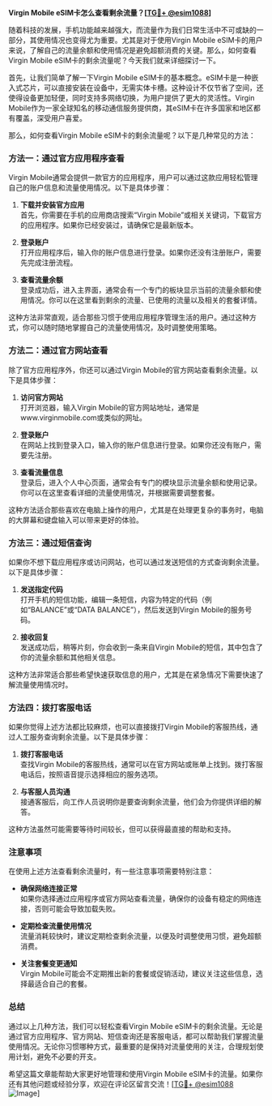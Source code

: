 **Virgin Mobile eSIM卡怎么查看剩余流量？[[TG💪+ @esim1088](https://t.me/s/esim1088)]**

随着科技的发展，手机功能越来越强大，而流量作为我们日常生活中不可或缺的一部分，其使用情况也变得尤为重要。尤其是对于使用Virgin Mobile eSIM卡的用户来说，了解自己的流量余额和使用情况是避免超额消费的关键。那么，如何查看Virgin Mobile eSIM卡的剩余流量呢？今天我们就来详细探讨一下。

首先，让我们简单了解一下Virgin Mobile eSIM卡的基本概念。eSIM卡是一种嵌入式芯片，可以直接安装在设备中，无需实体卡槽。这种设计不仅节省了空间，还使得设备更加轻便，同时支持多网络切换，为用户提供了更大的灵活性。Virgin Mobile作为一家全球知名的移动通信服务提供商，其eSIM卡在许多国家和地区都有覆盖，深受用户喜爱。

那么，如何查看Virgin Mobile eSIM卡的剩余流量呢？以下是几种常见的方法：

### 方法一：通过官方应用程序查看

Virgin Mobile通常会提供一款官方的应用程序，用户可以通过这款应用轻松管理自己的账户信息和流量使用情况。以下是具体步骤：

1. **下载并安装官方应用**  
   首先，你需要在手机的应用商店搜索“Virgin Mobile”或相关关键词，下载官方的应用程序。如果你已经安装过，请确保它是最新版本。

2. **登录账户**  
   打开应用程序后，输入你的账户信息进行登录。如果你还没有注册账户，需要先完成注册流程。

3. **查看流量余额**  
   登录成功后，进入主界面，通常会有一个专门的板块显示当前的流量余额和使用情况。你可以在这里看到剩余的流量、已使用的流量以及相关的套餐详情。

这种方法非常直观，适合那些习惯于使用应用程序管理生活的用户。通过这种方式，你可以随时随地掌握自己的流量使用情况，及时调整使用策略。

### 方法二：通过官方网站查看

除了官方应用程序外，你还可以通过Virgin Mobile的官方网站查看剩余流量。以下是具体步骤：

1. **访问官方网站**  
   打开浏览器，输入Virgin Mobile的官方网站地址，通常是www.virginmobile.com或类似的网址。

2. **登录账户**  
   在网站上找到登录入口，输入你的账户信息进行登录。如果你还没有账户，需要先注册。

3. **查看流量信息**  
   登录后，进入个人中心页面，通常会有专门的模块显示流量余额和使用记录。你可以在这里查看详细的流量使用情况，并根据需要调整套餐。

这种方法适合那些喜欢在电脑上操作的用户，尤其是在处理更复杂的事务时，电脑的大屏幕和键盘输入可以带来更好的体验。

### 方法三：通过短信查询

如果你不想下载应用程序或访问网站，也可以通过发送短信的方式查询剩余流量。以下是具体步骤：

1. **发送指定代码**  
   打开手机的短信功能，编辑一条短信，内容为特定的代码（例如“BALANCE”或“DATA BALANCE”），然后发送到Virgin Mobile的服务号码。

2. **接收回复**  
   发送成功后，稍等片刻，你会收到一条来自Virgin Mobile的短信，其中包含了你的流量余额和其他相关信息。

这种方法非常适合那些希望快速获取信息的用户，尤其是在紧急情况下需要快速了解流量使用情况时。

### 方法四：拨打客服电话

如果你觉得上述方法都比较麻烦，也可以直接拨打Virgin Mobile的客服热线，通过人工服务查询剩余流量。以下是具体步骤：

1. **拨打客服电话**  
   查找Virgin Mobile的客服热线，通常可以在官方网站或账单上找到。拨打客服电话后，按照语音提示选择相应的服务选项。

2. **与客服人员沟通**  
   接通客服后，向工作人员说明你是要查询剩余流量，他们会为你提供详细的解答。

这种方法虽然可能需要等待时间较长，但可以获得最直接的帮助和支持。

### 注意事项

在使用上述方法查看剩余流量时，有一些注意事项需要特别注意：

- **确保网络连接正常**  
  如果你选择通过应用程序或官方网站查看流量，确保你的设备有稳定的网络连接，否则可能会导致加载失败。

- **定期检查流量使用情况**  
  流量消耗较快时，建议定期检查剩余流量，以便及时调整使用习惯，避免超额消费。

- **关注套餐变更通知**  
  Virgin Mobile可能会不定期推出新的套餐或促销活动，建议关注这些信息，选择最适合自己的套餐。

### 总结

通过以上几种方法，我们可以轻松查看Virgin Mobile eSIM卡的剩余流量。无论是通过官方应用程序、官方网站、短信查询还是客服电话，都可以帮助我们掌握流量使用情况。无论你习惯哪种方式，最重要的是保持对流量使用的关注，合理规划使用计划，避免不必要的开支。

希望这篇文章能帮助大家更好地管理和使用Virgin Mobile eSIM卡的流量。如果你还有其他问题或经验分享，欢迎在评论区留言交流！[[TG💪+ @esim1088](https://t.me/s/esim1088) ![Image](https://i.postimg.cc/4NQfJmqS/Snipaste-2025-05-13-00-14-12.png)]